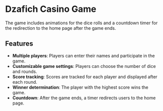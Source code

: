 # Dzafich Casino Game

The game includes animations for the dice rolls and a countdown timer for the redirection to the home page after the game ends.

## Features
- **Multiple players**: Players can enter their names and participate in the game.
- **Customizable game settings**: Players can choose the number of dice and rounds.
- **Score tracking**: Scores are tracked for each player and displayed after each round.
- **Winner determination**: The player with the highest score wins the game.
- **Countdown**: After the game ends, a timer redirects users to the home page.

